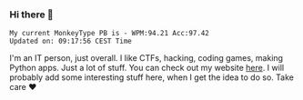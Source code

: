 ### Hi there 👋
<!-- PB START -->
```
My current MonkeyType PB is - WPM:94.21 Acc:97.42
Updated on: 09:17:56 CEST Time
```
<!-- PB END -->
I'm an IT person, just overall. I like CTFs, hacking, coding games, making Python apps. Just a lot of stuff.
You can check out my website [here](https://skill3472.github.io/).
I will probably add some interesting stuff here, when I get the idea to do so. Take care ❤️
